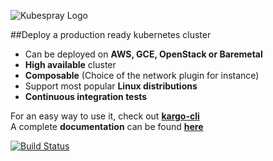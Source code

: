 
![Kubespray Logo](http://s9.postimg.org/md5dyjl67/kubespray_logoandkubespray_small.png)

##Deploy a production ready kubernetes cluster

- Can be deployed on **AWS, GCE, OpenStack or Baremetal**
- **High available** cluster
- **Composable** (Choice of the network plugin for instance)
- Support most popular **Linux distributions**
- **Continuous integration tests**

For an easy way to use it, check out [**kargo-cli**](https://github.com/kubespray/kargo-cli) </br>
A complete **documentation** can be found [**here**](https://docs.kubespray.io)

[![Build Status](https://travis-ci.org/kubespray/kargo.svg)](https://travis-ci.org/kubespray/kargo)
